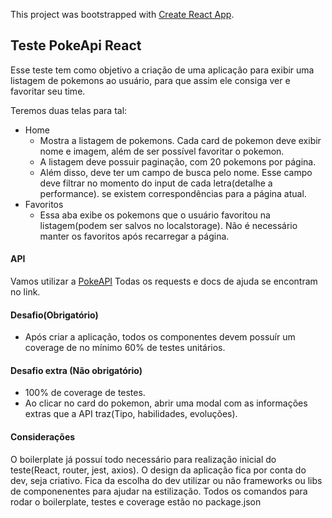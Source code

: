 This project was bootstrapped with [Create React App](https://github.com/facebook/create-react-app).

## Teste PokeApi React

Esse teste tem como objetivo a criação de uma aplicação para exibir uma listagem de pokemons ao 
usuário, para que assim ele consiga ver e favoritar seu time.

Teremos duas telas para tal:
*   Home
    *   Mostra a listagem de pokemons. Cada card de pokemon deve exibir nome e imagem, além de ser possível
    favoritar o pokemon.
    *   A listagem deve possuir paginação, com 20 pokemons por página.
    *   Além disso, deve ter um campo de busca pelo nome. Esse campo deve filtrar no momento do input de cada letra(detalhe a performance).
    se existem correspondências para a página atual.
*   Favoritos
    *   Essa aba exibe os pokemons que o usuário favoritou na listagem(podem ser salvos no localstorage). Não é
    necessário manter os favoritos após recarregar a página.

#### API

Vamos utilizar a [PokeAPI](https://pokeapi.co/)
Todas os requests e docs de ajuda se encontram no link.

#### Desafio(Obrigatório)
*   Após criar a aplicação, todos os componentes devem possuír um coverage de no mínimo 60% de 
testes unitários.

#### Desafio extra (Não obrigatório)
*   100% de coverage de testes.
*   Ao clicar no card do pokemon, abrir uma modal com as informações extras que a API traz(Tipo, habilidades, evoluções).

#### Considerações
O boilerplate já possuí todo necessário para realização inicial do teste(React, router, jest, axios).
O design da aplicação fica por conta do dev, seja criativo.
Fica da escolha do dev utilizar ou não frameworks ou libs de componenentes para ajudar na estilização.
Todos os comandos para rodar o boilerplate, testes e coverage estão no package.json
